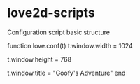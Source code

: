 # love2d-scripts
Configuration script basic structure

function love.conf(t)
   t.window.width = 1024

   t.window.height = 768

   t.window.title = "Goofy's Adventure"
end
